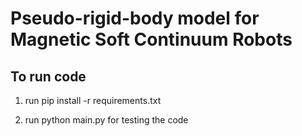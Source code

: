 # Pseudo-rigid-body model for Magnetic Soft Continuum Robots

## To run code

1. run pip install -r requirements.txt

2. run python main.py for testing the code

